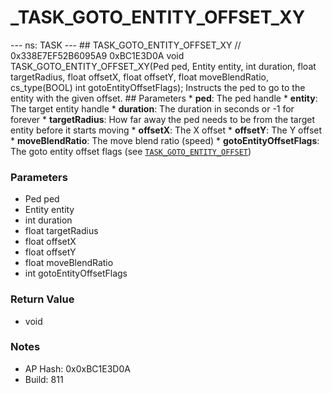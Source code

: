 # _TASK_GOTO_ENTITY_OFFSET_XY

--- ns: TASK --- ## TASK_GOTO_ENTITY_OFFSET_XY  // 0x338E7EF52B6095A9 0xBC1E3D0A void TASK_GOTO_ENTITY_OFFSET_XY(Ped ped, Entity entity, int duration, float targetRadius, float offsetX, float offsetY, float moveBlendRatio, cs_type(BOOL) int gotoEntityOffsetFlags);  Instructs the ped to go to the entity with the given offset.  ## Parameters * **ped**: The ped handle * **entity**: The target entity handle * **duration**: The duration in seconds or -1 for forever * **targetRadius**: How far away the ped needs to be from the target entity before it starts moving * **offsetX**: The X offset * **offsetY**: The Y offset * **moveBlendRatio**: The move blend ratio (speed) * **gotoEntityOffsetFlags**: The goto entity offset flags (see [`TASK_GOTO_ENTITY_OFFSET`](#_0xE39B4FF4FDEBDE27))

### Parameters
* Ped ped
* Entity entity
* int duration
* float targetRadius
* float offsetX
* float offsetY
* float moveBlendRatio
* int gotoEntityOffsetFlags

### Return Value
* void

### Notes
* AP Hash: 0x0xBC1E3D0A
* Build: 811

